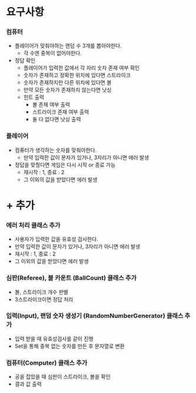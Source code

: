 # 요구사항

### 컴퓨터

- 플레이어가 맞춰야하는 랜덤 수 3개를 뽑아야한다.
    - 각 수엔 중복이 없어야한다.
- 정답 확인
    - 플레이어가 입력한 값에서 각 자리 숫자 존재 여부 확인
    - 숫자가 존재하고 정확한 위치에 있다면 스트라이크
    - 숫자가 존재하지만 다른 위치에 있다면 볼
    - 만약 모든 숫자가 존재하지 않는다면 낫싱
    - 힌트 출력
        - 볼 존재 여부 출력
        - 스트라이크 존재 여부 출력
        - 둘 다 없다면 낫싱 출력

### 플레이어

- 컴퓨터가 생각하는 숫자를 맞춰야한다.
    - 만약 입력한 값이 문자가 있거나, 3자리가 아니면 에러 발생
- 정답을 맞췄다면 게임은 다시 시작 or 종료 가능
    - 재시작 : 1, 종료 : 2
    - 그 이외의 값을 받았다면 에러 발생

# + 추가

### 에러 처리 클래스 추가

- 사용자가 입력한 값을 유효성 검사한다.
- 만약 입력한 값이 문자가 있거나, 3자리가 아니면 에러 발생
- 재시작 : 1, 종료 : 2
- 그 이외의 값을 받았다면 에러 발생

### 심판(Referee), 볼 카운트 (BallCount) 클래스 추가

- 볼, 스트라이크 개수 판별
- 3스트라이크이면 정답 처리

### 입력(Input), 랜덤 숫자 생성기 (RandomNumberGenerator) 클래스 추가

- 입력 받을 때 유효성검사를 같이 진행
- Set을 통해 중복 없는 숫자를 만든 후 문자열로 변환

### 컴퓨터(Computer) 클래스 추가

- 공을 잡았을 때 심판이 스트라이크, 볼을 확인
- 결과 값 출력